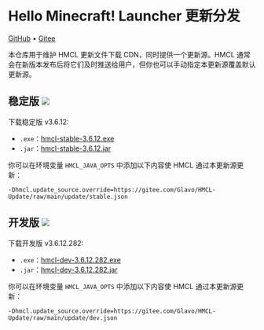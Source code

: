 # Hello Minecraft! Launcher 更新分发

[GitHub](https://github.com/HMCL-dev/HMCL-Update) • [Gitee](https://gitee.com/Glavo/HMCL-Update)

本仓库用于维护 HMCL 更新文件下载 CDN，同时提供一个更新源。HMCL 通常会在新版本发布后将它们及时推送给用户，但你也可以手动指定本更新源覆盖默认更新源。


## 稳定版 [![](https://img.shields.io/maven-central/v/org.glavo.hmcl/hmcl-stable?label=稳定版)](https://search.maven.org/artifact/org.glavo.hmcl/hmcl-stable/3.6.12/pom)

下载稳定版 v3.6.12:

* `.exe`：[hmcl-stable-3.6.12.exe](https://mirrors.cloud.tencent.com/nexus/repository/maven-public/org/glavo/hmcl/hmcl-stable/3.6.12/hmcl-stable-3.6.12.exe)
* `.jar`：[hmcl-stable-3.6.12.jar](https://mirrors.cloud.tencent.com/nexus/repository/maven-public/org/glavo/hmcl/hmcl-stable/3.6.12/hmcl-stable-3.6.12.jar)

你可以在环境变量 `HMCL_JAVA_OPTS` 中添加以下内容使 HMCL 通过本更新源更新：

```
-Dhmcl.update_source.override=https://gitee.com/Glavo/HMCL-Update/raw/main/update/stable.json
```

## 开发版 [![](https://img.shields.io/maven-central/v/org.glavo.hmcl/hmcl-dev?label=开发版)](https://search.maven.org/artifact/org.glavo.hmcl/hmcl-dev/3.6.12.282/pom)

下载开发版 v3.6.12.282:

* `.exe`：[hmcl-dev-3.6.12.282.exe](https://mirrors.cloud.tencent.com/nexus/repository/maven-public/org/glavo/hmcl/hmcl-dev/3.6.12.282/hmcl-dev-3.6.12.282.exe)
* `.jar`：[hmcl-dev-3.6.12.282.jar](https://mirrors.cloud.tencent.com/nexus/repository/maven-public/org/glavo/hmcl/hmcl-dev/3.6.12.282/hmcl-dev-3.6.12.282.jar)

你可以在环境变量 `HMCL_JAVA_OPTS` 中添加以下内容使 HMCL 通过本更新源更新：

```
-Dhmcl.update_source.override=https://gitee.com/Glavo/HMCL-Update/raw/main/update/dev.json
```

